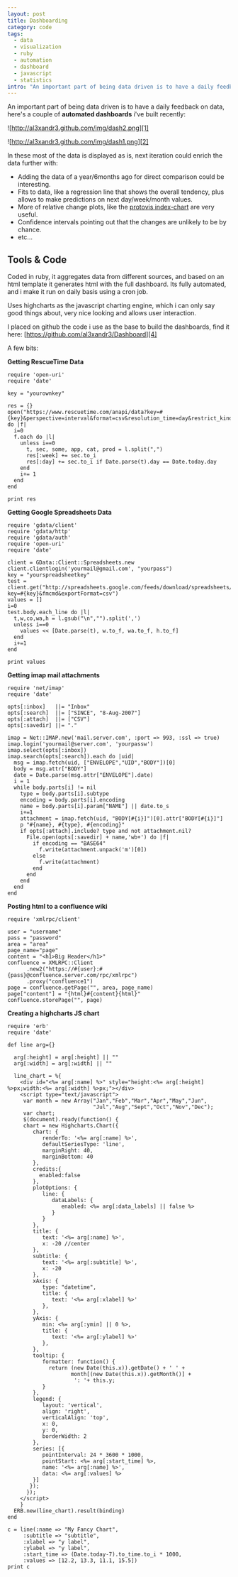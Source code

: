 ```yaml
--- 
layout: post
title: Dashboarding
category: code
tags:
  - data
  - visualization
  - ruby
  - automation
  - dashboard
  - javascript
  - statistics
intro: "An important part of being data driven is to have a daily feedback on data, here's a couple of automated dashboards i've built recently"
---
```


An important part of being data driven is to have a daily feedback on data,
here's a couple of **automated dashboards** i've built recently:

![http://al3xandr3.github.com/img/dash2.png][1]

![http://al3xandr3.github.com/img/dash1.png][2]

In these most of the data is displayed as is, next iteration could enrich the data further with:

 * Adding the data of a year/6months ago for direct comparison could be interesting. 
 * Fits to data, like a regression line that shows the overall tendency, plus allows to make predictions on next day/week/month values. 
 * More of relative change plots, like the [protovis index-chart][3] are very useful. 
 * Confidence intervals pointing out that the changes are unlikely to be by chance. 
 * etc…

## Tools & Code

Coded in ruby, it aggregates data from different sources, and based on an html
template it generates html with the full dashboard. Its fully automated, and i
make it run on daily basis using a cron job.

Uses highcharts as the javascript charting engine, which i can only say good
things about, very nice looking and allows user interaction.

I placed on github the code i use as the base to build the dashboards, find it
here: [https://github.com/al3xandr3/Dashboard][4]

A few bits:

**Getting RescueTime Data**
    
    require 'open-uri'
    require 'date'
    
    key = "yourownkey"
    
    res = {} 
    open("https://www.rescuetime.com/anapi/data?key=#{key}&perspective=interval&format=csv&resolution_time=day&restrict_kind=activity") do |f|
      i=0    
      f.each do |l|    
        unless i==0
          t, sec, some, app, cat, prod = l.split(",")
          res[:week] += sec.to_i
          res[:day] += sec.to_i if Date.parse(t).day == Date.today.day
        end
        i+= 1
      end
    end
    
    print res
    

**Getting Google Spreadsheets Data**
    
    require 'gdata/client'  
    require 'gdata/http'  
    require 'gdata/auth'
    require 'open-uri'
    require 'date'
    
    client = GData::Client::Spreadsheets.new
    client.clientlogin('yourmail@gmail.com', "yourpass")
    key = "yourspreadsheetkey"
    test = client.get("http://spreadsheets.google.com/feeds/download/spreadsheets/Export?key=#{key}&fmcmd&exportFormat=csv")
    values = []
    i=0
    test.body.each_line do |l|
      t,w,co,wa,h = l.gsub("\n","").split(',')
      unless i==0
        values << [Date.parse(t), w.to_f, wa.to_f, h.to_f] 
      end
      i+=1
    end
    
    print values
    

**Getting imap mail attachments**
    
    require 'net/imap'
    require 'date'
    
    opts[:inbox]   ||= "Inbox"
    opts[:search]  ||= ["SINCE", "8-Aug-2007"]
    opts[:attach]  ||= ["CSV"]
    opts[:savedir] ||= "."
    
    imap = Net::IMAP.new('mail.server.com', :port => 993, :ssl => true)
    imap.login('yourmail@server.com', 'yourpassw')    
    imap.select(opts[:inbox])
    imap.search(opts[:search]).each do |uid|
      msg = imap.fetch(uid, ["ENVELOPE","UID","BODY"])[0]
      body = msg.attr["BODY"]
      date = Date.parse(msg.attr["ENVELOPE"].date)
      i = 1
      while body.parts[i] != nil
        type = body.parts[i].subtype
        encoding = body.parts[i].encoding
        name = body.parts[i].param["NAME"] || date.to_s
        i+=1
        attachment = imap.fetch(uid, "BODY[#{i}]")[0].attr["BODY[#{i}]"]
        p "#{name}, #{type}, #{encoding}"
        if opts[:attach].include? type and not attachment.nil?
          File.open(opts[:savedir] + name,'wb+') do |f|
            if encoding == "BASE64"
              f.write(attachment.unpack('m')[0])
            else
              f.write(attachment)
            end          
          end
        end
      end  
    end 
    

**Posting html to a confluence wiki**
    
    require 'xmlrpc/client'
    
    user = "username"
    pass = "password"
    area = "area"
    page_name="page"
    content = "<h1>Big Header</h1>"
    confluence = XMLRPC::Client
          .new2("https://#{user}:#{pass}@confluence.server.com/rpc/xmlrpc")
          .proxy("confluence1")
    page = confluence.getPage("", area, page_name)
    page["content"] = "{html}#{content}{html}"
    confluence.storePage("", page)
    

**Creating a highcharts JS chart**
    
    require 'erb'
    require 'date'
    
    def line arg={}
    
      arg[:height] = arg[:height] || ""
      arg[:width] = arg[:width] || ""
    
      line_chart = %{
        <div id="<%= arg[:name] %>" style="height:<%= arg[:height] %>px;width:<%= arg[:width] %>px;"></div>
        <script type="text/javascript">
         var month = new Array("Jan","Feb","Mar","Apr","May","Jun",
                               "Jul","Aug","Sept","Oct","Nov","Dec");
         var chart;
         $(document).ready(function() {
         chart = new Highcharts.Chart({
            chart: {
               renderTo: '<%= arg[:name] %>',
               defaultSeriesType: 'line',
               marginRight: 40,
               marginBottom: 40
            },
            credits:{
              enabled:false
            },
            plotOptions: {
               line: {
                  dataLabels: {
                     enabled: <%= arg[:data_labels] || false %>
                  }
               }
            },
            title: {
               text: '<%= arg[:name] %>',
               x: -20 //center
            },
            subtitle: {
               text: '<%= arg[:subtitle] %>',
               x: -20
            },
            xAxis: {
               type: "datetime",
               title: {
                  text: '<%= arg[:xlabel] %>'
               },
            },
            yAxis: {
               min: <%= arg[:ymin] || 0 %>,
               title: {
                  text: '<%= arg[:ylabel] %>'
               },
            },
            tooltip: {
               formatter: function() {
                 return (new Date(this.x)).getDate() + ' ' +   
                        month[(new Date(this.x)).getMonth()] + 
                         ': '+ this.y;
               }
            },
            legend: {
               layout: 'vertical',
               align: 'right',
               verticalAlign: 'top',
               x: 0,
               y: 0,
               borderWidth: 2
            },
            series: [{
               pointInterval: 24 * 3600 * 1000,
               pointStart: <%= arg[:start_time] %>,
               name: '<%= arg[:name] %>',
               data: <%= arg[:values] %>
            }]
           });
          });
        </script>
        }
      ERB.new(line_chart).result(binding)
    end
    
    c = line(:name => "My Fancy Chart",
         :subtitle => "subtitle",
         :xlabel => "y label",
         :ylabel => "y label",
         :start_time => (Date.today-7).to_time.to_i * 1000, 
         :values => [12.2, 13.3, 11.1, 15.5])
    print c
    

   [1]: http://al3xandr3.github.com/img/dash2.png
   [2]: http://al3xandr3.github.com/img/dash1.png
   [3]: http://vis.stanford.edu/protovis/ex/index-chart.html
   [4]: https://github.com/al3xandr3/Dashboard

